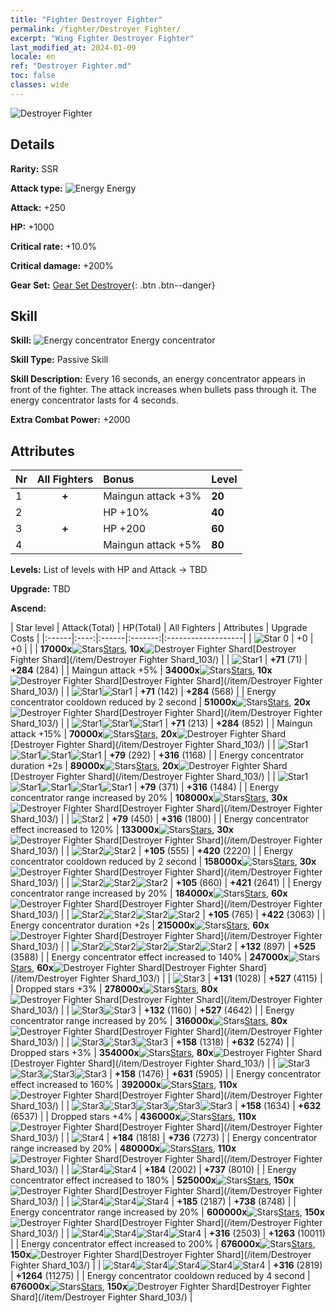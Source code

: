 ```yaml
---
title: "Fighter Destroyer Fighter"
permalink: /fighter/Destroyer Fighter/
excerpt: "Wing Fighter Destroyer Fighter"
last_modified_at: 2024-01-09
locale: en
ref: "Destroyer Fighter.md"
toc: false
classes: wide
---
```



 ![Destroyer Fighter](/images/ship/fj_img103.png)

## Details

 **Rarity:** SSR 

 **Attack type:** ![Energy](/images/common_sx_icon8.png) Energy 

 **Attack:** +250

 **HP:** +1000

 **Critical rate:** +10.0%

 **Critical damage:** +200%

 **Gear Set:** [Gear Set Destroyer](/gear_set/Destroyer){: .btn .btn--danger}

## Skill

 **Skill:** ![Energy concentrator](/images/skill/skill_80003_p.png) Energy concentrator

 **Skill Type:**  Passive Skill

 **Skill Description:**  Every 16 seconds, an energy concentrator appears in front of the fighter. The attack increases when bullets pass through it. The energy concentrator lasts for 4 seconds.

 **Extra Combat Power:**  +2000

## Attributes

  |  Nr | All Fighters | Bonus | Level |
  |:----|:-------------:|:--------------------|:--------|
  | 1  | **+**  | Maingun attack +3%  | **20** |
  | 2  |   | HP +10%  | **40** |
  | 3  | **+**  | HP +200  | **60** |
  | 4  |   | Maingun attack +5%  | **80** |


 **Levels:**  List of levels with HP and Attack -> TBD

 **Upgrade:**  TBD

 **Ascend:**  

  |  Star level | Attack(Total) | HP(Total) | All Fighters | Attributes | Upgrade Costs |
  |:------|:----:|:------|:-------:|:-------------------|
  | ![Star 0](/images/s0.png)  | +0  | +0  |  |    | **17000x**![Stars](/images/item/Stars_p.png)[Stars](/item/Stars_2/), **10x**![Destroyer Fighter Shard](/images/item/Destroyer_Fighter_Shard_p.png)[Destroyer Fighter Shard](/item/Destroyer Fighter Shard_103/) |
  | ![Star1](/images/s1.png)  | **+71** (71)  | **+284** (284)  |   | Maingun attack +5%  | **34000x**![Stars](/images/item/Stars_p.png)[Stars](/item/Stars_2/), **10x**![Destroyer Fighter Shard](/images/item/Destroyer_Fighter_Shard_p.png)[Destroyer Fighter Shard](/item/Destroyer Fighter Shard_103/) |
  | ![Star1](/images/s1.png)![Star1](/images/s1.png)  | **+71** (142)  | **+284** (568)  |   | Energy concentrator cooldown reduced by 2 second  | **51000x**![Stars](/images/item/Stars_p.png)[Stars](/item/Stars_2/), **20x**![Destroyer Fighter Shard](/images/item/Destroyer_Fighter_Shard_p.png)[Destroyer Fighter Shard](/item/Destroyer Fighter Shard_103/) |
  | ![Star1](/images/s1.png)![Star1](/images/s1.png)![Star1](/images/s1.png)  | **+71** (213)  | **+284** (852)  |   | Maingun attack +15%  | **70000x**![Stars](/images/item/Stars_p.png)[Stars](/item/Stars_2/), **20x**![Destroyer Fighter Shard](/images/item/Destroyer_Fighter_Shard_p.png)[Destroyer Fighter Shard](/item/Destroyer Fighter Shard_103/) |
  | ![Star1](/images/s1.png)![Star1](/images/s1.png)![Star1](/images/s1.png)![Star1](/images/s1.png)  | **+79** (292)  | **+316** (1168)  |   | Energy concentrator duration +2s  | **89000x**![Stars](/images/item/Stars_p.png)[Stars](/item/Stars_2/), **20x**![Destroyer Fighter Shard](/images/item/Destroyer_Fighter_Shard_p.png)[Destroyer Fighter Shard](/item/Destroyer Fighter Shard_103/) |
  | ![Star1](/images/s1.png)![Star1](/images/s1.png)![Star1](/images/s1.png)![Star1](/images/s1.png)![Star1](/images/s1.png)  | **+79** (371)  | **+316** (1484)  |   | Energy concentrator range increased by 20%  | **108000x**![Stars](/images/item/Stars_p.png)[Stars](/item/Stars_2/), **30x**![Destroyer Fighter Shard](/images/item/Destroyer_Fighter_Shard_p.png)[Destroyer Fighter Shard](/item/Destroyer Fighter Shard_103/) |
  | ![Star2](/images/s2.png)  | **+79** (450)  | **+316** (1800)  |   | Energy concentrator effect increased to 120%  | **133000x**![Stars](/images/item/Stars_p.png)[Stars](/item/Stars_2/), **30x**![Destroyer Fighter Shard](/images/item/Destroyer_Fighter_Shard_p.png)[Destroyer Fighter Shard](/item/Destroyer Fighter Shard_103/) |
  | ![Star2](/images/s2.png)![Star2](/images/s2.png)  | **+105** (555)  | **+420** (2220)  |   | Energy concentrator cooldown reduced by 2 second  | **158000x**![Stars](/images/item/Stars_p.png)[Stars](/item/Stars_2/), **30x**![Destroyer Fighter Shard](/images/item/Destroyer_Fighter_Shard_p.png)[Destroyer Fighter Shard](/item/Destroyer Fighter Shard_103/) |
  | ![Star2](/images/s2.png)![Star2](/images/s2.png)![Star2](/images/s2.png)  | **+105** (660)  | **+421** (2641)  |   | Energy concentrator range increased by 20%  | **184000x**![Stars](/images/item/Stars_p.png)[Stars](/item/Stars_2/), **60x**![Destroyer Fighter Shard](/images/item/Destroyer_Fighter_Shard_p.png)[Destroyer Fighter Shard](/item/Destroyer Fighter Shard_103/) |
  | ![Star2](/images/s2.png)![Star2](/images/s2.png)![Star2](/images/s2.png)![Star2](/images/s2.png)  | **+105** (765)  | **+422** (3063)  |   | Energy concentrator duration +2s  | **215000x**![Stars](/images/item/Stars_p.png)[Stars](/item/Stars_2/), **60x**![Destroyer Fighter Shard](/images/item/Destroyer_Fighter_Shard_p.png)[Destroyer Fighter Shard](/item/Destroyer Fighter Shard_103/) |
  | ![Star2](/images/s2.png)![Star2](/images/s2.png)![Star2](/images/s2.png)![Star2](/images/s2.png)![Star2](/images/s2.png)  | **+132** (897)  | **+525** (3588)  |   | Energy concentrator effect increased to 140%  | **247000x**![Stars](/images/item/Stars_p.png)[Stars](/item/Stars_2/), **60x**![Destroyer Fighter Shard](/images/item/Destroyer_Fighter_Shard_p.png)[Destroyer Fighter Shard](/item/Destroyer Fighter Shard_103/) |
  | ![Star3](/images/s3.png)  | **+131** (1028)  | **+527** (4115)  |   | Dropped stars +3%  | **278000x**![Stars](/images/item/Stars_p.png)[Stars](/item/Stars_2/), **80x**![Destroyer Fighter Shard](/images/item/Destroyer_Fighter_Shard_p.png)[Destroyer Fighter Shard](/item/Destroyer Fighter Shard_103/) |
  | ![Star3](/images/s3.png)![Star3](/images/s3.png)  | **+132** (1160)  | **+527** (4642)  |   | Energy concentrator range increased by 20%  | **316000x**![Stars](/images/item/Stars_p.png)[Stars](/item/Stars_2/), **80x**![Destroyer Fighter Shard](/images/item/Destroyer_Fighter_Shard_p.png)[Destroyer Fighter Shard](/item/Destroyer Fighter Shard_103/) |
  | ![Star3](/images/s3.png)![Star3](/images/s3.png)![Star3](/images/s3.png)  | **+158** (1318)  | **+632** (5274)  |   | Dropped stars +3%  | **354000x**![Stars](/images/item/Stars_p.png)[Stars](/item/Stars_2/), **80x**![Destroyer Fighter Shard](/images/item/Destroyer_Fighter_Shard_p.png)[Destroyer Fighter Shard](/item/Destroyer Fighter Shard_103/) |
  | ![Star3](/images/s3.png)![Star3](/images/s3.png)![Star3](/images/s3.png)![Star3](/images/s3.png)  | **+158** (1476)  | **+631** (5905)  |   | Energy concentrator effect increased to 160%  | **392000x**![Stars](/images/item/Stars_p.png)[Stars](/item/Stars_2/), **110x**![Destroyer Fighter Shard](/images/item/Destroyer_Fighter_Shard_p.png)[Destroyer Fighter Shard](/item/Destroyer Fighter Shard_103/) |
  | ![Star3](/images/s3.png)![Star3](/images/s3.png)![Star3](/images/s3.png)![Star3](/images/s3.png)![Star3](/images/s3.png)  | **+158** (1634)  | **+632** (6537)  |   | Dropped stars +4%  | **436000x**![Stars](/images/item/Stars_p.png)[Stars](/item/Stars_2/), **110x**![Destroyer Fighter Shard](/images/item/Destroyer_Fighter_Shard_p.png)[Destroyer Fighter Shard](/item/Destroyer Fighter Shard_103/) |
  | ![Star4](/images/s4.png)  | **+184** (1818)  | **+736** (7273)  |   | Energy concentrator range increased by 20%  | **480000x**![Stars](/images/item/Stars_p.png)[Stars](/item/Stars_2/), **110x**![Destroyer Fighter Shard](/images/item/Destroyer_Fighter_Shard_p.png)[Destroyer Fighter Shard](/item/Destroyer Fighter Shard_103/) |
  | ![Star4](/images/s4.png)![Star4](/images/s4.png)  | **+184** (2002)  | **+737** (8010)  |   | Energy concentrator effect increased to 180%  | **525000x**![Stars](/images/item/Stars_p.png)[Stars](/item/Stars_2/), **150x**![Destroyer Fighter Shard](/images/item/Destroyer_Fighter_Shard_p.png)[Destroyer Fighter Shard](/item/Destroyer Fighter Shard_103/) |
  | ![Star4](/images/s4.png)![Star4](/images/s4.png)![Star4](/images/s4.png)  | **+185** (2187)  | **+738** (8748)  |   | Energy concentrator range increased by 20%  | **600000x**![Stars](/images/item/Stars_p.png)[Stars](/item/Stars_2/), **150x**![Destroyer Fighter Shard](/images/item/Destroyer_Fighter_Shard_p.png)[Destroyer Fighter Shard](/item/Destroyer Fighter Shard_103/) |
  | ![Star4](/images/s4.png)![Star4](/images/s4.png)![Star4](/images/s4.png)![Star4](/images/s4.png)  | **+316** (2503)  | **+1263** (10011)  |   | Energy concentrator effect increased to 200%  | **676000x**![Stars](/images/item/Stars_p.png)[Stars](/item/Stars_2/), **150x**![Destroyer Fighter Shard](/images/item/Destroyer_Fighter_Shard_p.png)[Destroyer Fighter Shard](/item/Destroyer Fighter Shard_103/) |
  | ![Star4](/images/s4.png)![Star4](/images/s4.png)![Star4](/images/s4.png)![Star4](/images/s4.png)![Star4](/images/s4.png)  | **+316** (2819)  | **+1264** (11275)  |   | Energy concentrator cooldown reduced by 4 second  | **676000x**![Stars](/images/item/Stars_p.png)[Stars](/item/Stars_2/), **150x**![Destroyer Fighter Shard](/images/item/Destroyer_Fighter_Shard_p.png)[Destroyer Fighter Shard](/item/Destroyer Fighter Shard_103/) |

